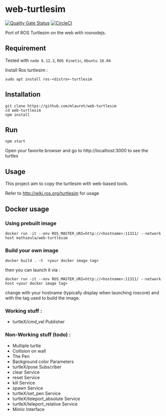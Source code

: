 # web-turtlesim
[![Quality Gate Status](https://sonarcloud.io/api/project_badges/measure?project=mlauret_web-turtlesim&metric=alert_status)](https://sonarcloud.io/dashboard?id=mlauret_web-turtlesim)
[![CircleCI](https://circleci.com/gh/mlauret/web-turtlesim.svg?style=svg)](https://circleci.com/gh/mlauret/web-turtlesim)

Port of ROS Turtlesim on the web with rosnodejs.

## Requirement

Tested with `node 6.12.3`, `ROS Kinetic`, `Ubuntu 16.04`

Install Ros turtlesim : 

```
sudo apt install ros-<distro>-turtlesim
```

## Installation

```
git clone https://github.com/mlauret/web-turtlesim
cd web-turtlesim
npm install
```

## Run
```
npm start
```
Open your favorite browser and go to http://localhost:3000 to see the turtles

## Usage
This project aim to copy the turtlesim with web-based tools.

Refer to http://wiki.ros.org/turtlesim for usage

## Docker usage



### Using prebuilt image

```
docker run -it --env ROS_MASTER_URI=http://<hostname>:11311/ --network host mathieula/web-turtlesim
```

### Build your own image

```
docker build . -t  <your docker image tag>
```

then you can launch it via :

```
docker run -it --env ROS_MASTER_URI=http://<hostname>:11311/ --network host <your docker image tag>
```

change <hostname> with your hostname (typically display when launching roscore) and <your docker image tag> with the tag used to build the image.



### Working stuff : 
 - turtleX/cmd_vel Publisher
 
### Non-Working stuff (todo) : 
 - Multiple turtle
 - Collision on wall
 - The Pen
 - Background color Parameters
 - turtleX/pose Subscriber
 - clear Service
 - reset Service
 - kill Service
 - spawn Service
 - turtleX/set_pen Service
 - turtleX/teleport_absolute Service
 - turtleX/teleport_relative Service
 - Mimic Interface
 

